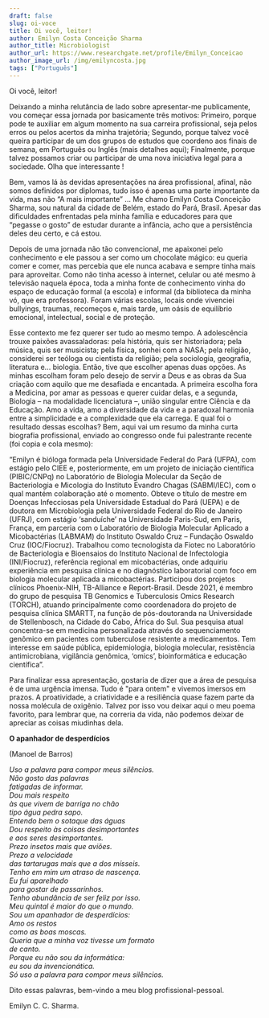 ```yaml
---
draft: false
slug: oi-voce
title: Oi você, leitor!
author: Emilyn Costa Conceição Sharma
author_title: Microbiologist
author_url: https://www.researchgate.net/profile/Emilyn_Conceicao
author_image_url: /img/emilyncosta.jpg
tags: ["Português"]
---
```


Oi você, leitor!

<!--truncate-->

<div style={{"text-align": "justify"}}> 

Deixando a minha relutância de lado sobre apresentar-me publicamente, vou começar essa jornada por basicamente três motivos:
Primeiro,
porque pode te auxiliar em algum momento na sua carreira profissional, seja
pelos erros ou pelos acertos da minha trajetória;
Segundo,
porque talvez você queira participar de um dos grupos de estudos que coordeno
aos finais de semana, em Português ou Inglês (mais detalhes aqui);
Finalmente,
porque talvez possamos criar ou participar de uma nova iniciativa legal para a
sociedade. Olha que interessante  !

Bem, vamos lá às devidas apresentações na área profissional, afinal, não somos definidos por diplomas, tudo isso é apenas uma parte importante da vida, mas não “A mais importante” ...
Me chamo Emilyn Costa Conceição Sharma, sou natural da cidade de Belém, estado do Pará, Brasil. Apesar das dificuldades enfrentadas pela minha família e educadores para que “pegasse o gosto” de estudar durante a infância, acho que a persistência deles deu certo, e cá estou.

Depois de uma jornada não tão convencional, me apaixonei pelo conhecimento e ele passou a ser como um chocolate mágico: eu queria comer e comer, mas percebia que ele nunca acabava e sempre tinha mais para aproveitar. Como não tinha acesso à internet, celular ou até mesmo à televisão naquela época, toda a minha fonte de conhecimento vinha do espaço de educação formal (a escola) e informal (da biblioteca da minha vó, que era professora). Foram várias escolas, locais onde vivenciei bullyings, traumas, recomeços e, mais tarde, um oásis de equilíbrio emocional, intelectual, social e de proteção.

Esse contexto me fez querer ser tudo ao mesmo tempo. A adolescência trouxe paixões avassaladoras: pela história, quis ser historiadora; pela música, quis ser musicista; pela física, sonhei com a NASA; pela religião, considerei ser teóloga ou cientista da religião; pela sociologia, geografia, literatura e... biologia. Então, tive que escolher apenas duas opções. 
As minhas escolham foram pelo desejo de servir a Deus e as obras da Sua criação com aquilo que me desafiada e encantada. A primeira escolha fora a Medicina, por amar as pessoas e querer cuidar delas, e a segunda, Biologia – na modalidade licenciatura –, união singular entre Ciência e da Educação. Amo a vida, amo a diversidade da vida e a paradoxal harmonia entre a simplicidade e a complexidade que ela carrega. E qual foi o resultado dessas escolhas? Bem, aqui vai um resumo da minha curta biografia profissional, enviado ao congresso onde fui palestrante recente (foi copia e cola mesmo):

“Emilyn é bióloga formada pela Universidade Federal do Pará (UFPA), com estágio pelo CIEE e, posteriormente, em um projeto de iniciação científica (PIBIC/CNPq) no Laboratório de Biologia Molecular da Seção de Bacteriologia e Micologia do Instituto Evandro Chagas (SABMI/IEC), com o qual mantém colaboração até o momento. Obteve o título de mestre em Doenças Infecciosas pela Universidade Estadual do Pará (UEPA) e de doutora em Microbiologia pela Universidade Federal do Rio de Janeiro (UFRJ), com estágio ‘sanduíche’ na Universidade Paris-Sud, em Paris, França, em parceria com o Laboratório de Biologia Molecular Aplicado a Micobactérias (LABMAM) do Instituto Oswaldo Cruz – Fundação Oswaldo Cruz (IOC/Fiocruz). Trabalhou como tecnologista da Fiotec no Laboratório de Bacteriologia e Bioensaios do Instituto Nacional de Infectologia (INI/Fiocruz), referência regional em micobactérias, onde adquiriu experiência em pesquisa clínica e no diagnóstico laboratorial com foco em biologia molecular aplicada a micobactérias. Participou dos projetos clínicos Phoenix-NIH, TB-Alliance e Report-Brasil. Desde 2021, é membro do grupo de pesquisa TB Genomics e Tuberculosis Omics Research (TORCH), atuando principalmente como coordenadora do projeto de pesquisa clínica SMARTT, na função de pós-doutoranda na Universidade de Stellenbosch, na Cidade do Cabo, África do Sul. Sua pesquisa atual concentra-se em medicina personalizada através do sequenciamento genômico em pacientes com tuberculose resistente a medicamentos. Tem interesse em saúde pública, epidemiologia, biologia molecular, resistência antimicrobiana, vigilância genômica, ‘omics’, bioinformática e educação científica”.

Para finalizar essa apresentação, gostaria de dizer que a área de pesquisa é de uma urgência imensa. Tudo é "para ontem" e vivemos imersos em prazos. A proatividade, a criatividade e a resiliência quase fazem parte da nossa molécula de oxigênio. Talvez por isso vou deixar aqui o meu poema favorito, para lembrar que, na correria da vida, não podemos deixar de apreciar as coisas miudinhas dela.

**O apanhador de desperdícios**

(Manoel de Barros)

_Uso a palavra para compor meus silêncios._  
_Não gosto das palavras_  
_fatigadas de informar._  
_Dou mais respeito_  
_às que vivem de barriga no chão_  
_tipo água pedra sapo._  
_Entendo bem o sotaque das águas_  
_Dou respeito às coisas desimportantes_  
_e aos seres desimportantes._  
_Prezo insetos mais que aviões._  
_Prezo a velocidade_  
_das tartarugas mais que a dos mísseis._  
_Tenho em mim um atraso de nascença._  
_Eu fui aparelhado_  
_para gostar de passarinhos._  
_Tenho abundância de ser feliz por isso._  
_Meu quintal é maior do que o mundo._  
_Sou um apanhador de desperdícios:_  
_Amo os restos_  
_como as boas moscas._  
_Queria que a minha voz tivesse um formato_  
_de canto._  
_Porque eu não sou da informática:_  
_eu sou da invencionática._  
_Só uso a palavra para compor meus silêncios._  

  

Dito essas palavras, bem-vindo a meu blog profissional-pessoal.
  

Emilyn C. C. Sharma.

</div>
